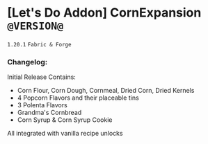 # [Let's Do Addon] CornExpansion `@VERSION@`
`1.20.1` `Fabric & Forge`
### Changelog:
Initial Release
Contains:
* Corn Flour, Corn Dough, Cornmeal, Dried Corn, Dried Kernels
* 4 Popcorn Flavors and their placeable tins
* 3 Polenta Flavors
* Grandma's Cornbread
* Corn Syrup & Corn Syrup Cookie

All integrated with vanilla recipe unlocks